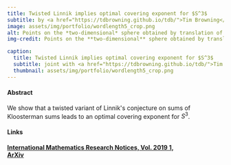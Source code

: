 ```yaml
---
title: Twisted Linnik implies optimal covering exponent for $S^3$
subtitle: by <a href="https://tdbrowning.github.io/tdb/">Tim Browning</a>, <a href="https://scholar.google.at/citations?user=FhNwBeQAAAAJ&hl=de">V. Vinay Kumaraswamy</a>, and <a href="#">Raphael S. Steiner</a>.
image: assets/img/portfolio/wordlength5_crop.png
alt: Points on the *two-dimensional* sphere obtained by translation of the north pole by $S^5$, where $S$ are the Golden Gates of Sarnak.
img-credit: Points on the **two-dimensional** sphere obtained by translation of the north pole by $(S \cup S^{-1})^5$, where $S=\frac{1}{\sqrt{5}} \{ \left( \begin{smallmatrix} 1+2i & 0 \\ 0 & 1-2i  \end{smallmatrix} \right) \}$ are the Golden Gates of Sarnak.

caption:
  title: Twisted Linnik implies optimal covering exponent for $S^3$
  subtitle: joint with <a href="https://tdbrowning.github.io/tdb/">Tim Browning</a> and <a href="https://scholar.google.at/citations?user=FhNwBeQAAAAJ&hl=de">V. Vinay Kumaraswamy</a>.
  thumbnail: assets/img/portfolio/wordlength5_crop.png
---
```


#### Abstract
We  show  that a  twisted variant of Linnik's conjecture on sums of Kloosterman sums leads to an optimal covering exponent  for $S^3$.

#### Links

**[International Mathematics Research Notices, Vol. 2019 1,](https://doi.org/10.1093/imrn/rnx116)**  
**[ArXiv](https://arxiv.org/abs/1609.06097)**  
